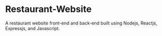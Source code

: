 # Restaurant-Website
A restaurant website front-end and back-end built using Nodejs, Reactjs, Expressjs, and Javascript.
